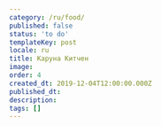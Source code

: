 ```yaml
---
category: /ru/food/
published: false
status: 'to do'
templateKey: post
locale: ru
title: Каруна Китчен
image:
order: 4
created_dt: 2019-12-04T12:00:00.000Z
published_dt:
description:
tags: []
---
```

